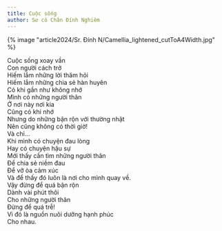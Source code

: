 ```yaml
---
title: Cuộc sống
author: Sư cô Chân Đính Nghiêm
---
```


{% image "article2024/Sr. Đính N/Camellia_lightened_cutToA4Width.jpg" %}

<div class="verse">
<p>Cuộc sống xoay vần<br/>
Con người cách trở<br/>
Hiếm lắm những lời thăm hỏi<br/>
Hiếm lắm những chia sẻ hàn huyên<br/>
Có khi gần như không nhớ<br/>
Mình có những người thân<br/>
Ở nơi này nơi kia<br/>
Cũng có khi nhớ<br/>
Nhưng do những bận rộn với thường nhật<br/>
Nên cũng không có thời giờ!<br/>
Và chỉ…<br/>
Khi mình có chuyện đau lòng<br/>
Hay có chuyện hậu sự<br/>
Mới thấy cần tìm những người thân<br/>
Để chia sẻ niềm đau<br/>
Để vỡ òa cảm xúc<br/>
Và để thấy đó luôn là nơi cho mình quay về.<br/>
Vậy đừng để quá bận rộn<br/>
 Dành vài phút thôi <br/>
Cho những người thân <br/>
Đừng để quá trễ!<br/>
Vì đó là nguồn nuôi dưỡng hạnh phúc<br/>
Cho nhau.</p></div>
